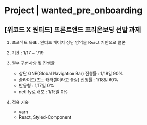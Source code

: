 # Project | wanted_pre_onboarding

## [위코드 X 원티드] 프론트앤드 프리온보딩 선발 과제

1. 프로젝트 목표 : 원티드 페이지 상단 영역을 React 기반으로 클론

2. 기간 : 1/17 ~ 1/19

3. 필수 구현사항 및 진행률

   - 상단 GNB(Global Navigation Bar) 진행률 : 1/18일 90%
   - 슬라이드(또는 캐러샐이라고 불림) 진행률 : 1/18일 60%
   - 반응형 : 1/17일 0%
   - netlify로 배포 : 1/15일 0%

4. 적용 기술
   - yarn
   - React, Styled-Component
